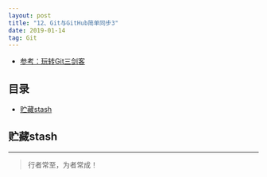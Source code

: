 ```yaml
---
layout: post
title: "12、Git与GitHub简单同步3"
date: 2019-01-14
tag: Git
---   
```


- [参考：玩转Git三剑客](https://time.geekbang.org/course/intro/100021601)



## 目录
* [贮藏stash](#content1)


<!-- ************************************************ -->
## <a id="content1"></a>贮藏stash




----------
>  行者常至，为者常成！



